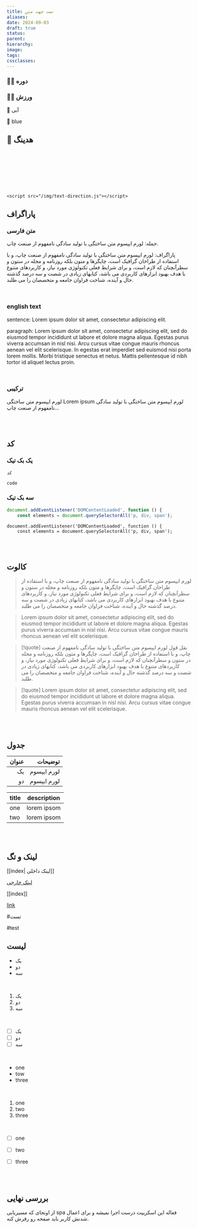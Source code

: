 ```yaml
---
title: تست جهت متن
aliases: 
date: 2024-09-03
draft: true
status: 
parent: 
hierarchy: 
image: 
tags: 
cssclasses:
---
```

### 👨‍🏫 دوره‌
### 🏋️‍♂️ ورزش






💙 آبی

💙 blue


<h2>💙 هدینگ</h2>



<br/><br/><br/><br/><br/><br/>


```
<script src="/img/text-direction.js"></script>
```



## پاراگراف
### متن فارسی
جمله: لورم ایپسوم متن ساختگی با تولید سادگی نامفهوم از صنعت چاپ.

پاراگراف: لورم ایپسوم متن ساختگی با تولید سادگی نامفهوم از صنعت چاپ، و با استفاده از طراحان گرافیک است، چاپگرها و متون بلکه روزنامه و مجله در ستون و سطرآنچنان که لازم است، و برای شرایط فعلی تکنولوژی مورد نیاز، و کاربردهای متنوع با هدف بهبود ابزارهای کاربردی می باشد، کتابهای زیادی در شصت و سه درصد گذشته حال و آینده، شناخت فراوان جامعه و متخصصان را می طلبد.

<br/>

### english text

sentence: Lorem ipsum dolor sit amet, consectetur adipiscing elit.

paragraph: Lorem ipsum dolor sit amet, consectetur adipiscing elit, sed do eiusmod tempor incididunt ut labore et dolore magna aliqua. Egestas purus viverra accumsan in nisl nisi. Arcu cursus vitae congue mauris rhoncus aenean vel elit scelerisque. In egestas erat imperdiet sed euismod nisi porta lorem mollis. Morbi tristique senectus et netus. Mattis pellentesque id nibh tortor id aliquet lectus proin.

<br/>

### ترکیبی 

لورم ایپسوم متن ساختگی Lorem ipsum لورم ایپسوم متن ساختگی با تولید سادگی نامفهوم از صنعت چاپ...

<br/><br/>

## کد
### یک بک تیک

`کد`

`code`


### سه بک تیک
```js
document.addEventListener('DOMContentLoaded', function () {
    const elements = document.querySelectorAll('p, div, span');
```

```
document.addEventListener('DOMContentLoaded', function () {
    const elements = document.querySelectorAll('p, div, span');
```

<br/><br/>

## کالوت

> لورم ایپسوم متن ساختگی با تولید سادگی نامفهوم از صنعت چاپ، و با استفاده از طراحان گرافیک است، چاپگرها و متون بلکه روزنامه و مجله در ستون و سطرآنچنان که لازم است، و برای شرایط فعلی تکنولوژی مورد نیاز، و کاربردهای متنوع با هدف بهبود ابزارهای کاربردی می باشد، کتابهای زیادی در شصت و سه درصد گذشته حال و آینده، شناخت فراوان جامعه و متخصصان را می طلبد.


> Lorem ipsum dolor sit amet, consectetur adipiscing elit, sed do eiusmod tempor incididunt ut labore et dolore magna aliqua. Egestas purus viverra accumsan in nisl nisi. Arcu cursus vitae congue mauris rhoncus aenean vel elit scelerisque.

> [!quote] نقل قول
> لورم ایپسوم متن ساختگی با تولید سادگی نامفهوم از صنعت چاپ، و با استفاده از طراحان گرافیک است، چاپگرها و متون بلکه روزنامه و مجله در ستون و سطرآنچنان که لازم است، و برای شرایط فعلی تکنولوژی مورد نیاز، و کاربردهای متنوع با هدف بهبود ابزارهای کاربردی می باشد، کتابهای زیادی در شصت و سه درصد گذشته حال و آینده، شناخت فراوان جامعه و متخصصان را می طلبد.

> [!quote]
> Lorem ipsum dolor sit amet, consectetur adipiscing elit, sed do eiusmod tempor incididunt ut labore et dolore magna aliqua. Egestas purus viverra accumsan in nisl nisi. Arcu cursus vitae congue mauris rhoncus aenean vel elit scelerisque.

<br/><br/>

## جدول

| عنوان |     توضیحات |
| ----: | ----------: |
|    یک | لورم ایپسوم |
|    دو | لورم ایپسوم |


| title | description |
| ----- | ----------- |
| one   | lorem ipsom |
| two   | lorem ipsom |

<br/><br/>


## لینک و تگ

[[index| لینک داخلی]]

[لینک خارجی](https://example.com)

[[index]]

[link](https://example.com)

#تست

#test


## لیست

- یک
- دو
- سه

<br/>

1. یک
2. دو
3. سه

<br/>

- [ ] یک
- [ ] دو
- [ ] سه

<br/>

- one
- tow
- three

<br/>

1. one
2. two
3. three

<br/>

- [ ] one
- [ ] two
- [ ] three


<br/><br/>

## بررسی نهایی
از اونجای که مسیریابی spa فعاله این اسکریپت درست اجرا نمیشه و برای اعمال شدنش کاربر باید صفحه رو رفرش کنه. 
